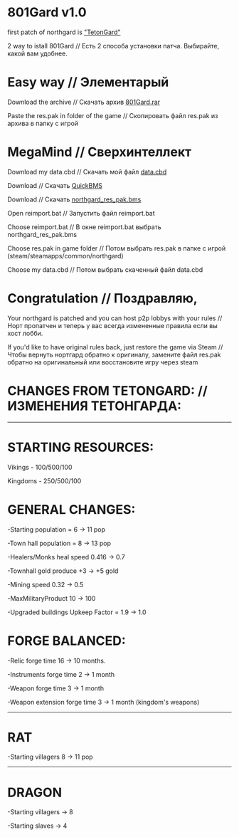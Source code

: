 # 801Gard v1.0

first patch of northgard is ["TetonGard"](https://github.com/i7ok/tetongard)

2 way to istall 801Gard  //  Есть 2 способа установки патча. Выбирайте, какой вам удобнее.

#  Easy way // Элементарый

Download the archive // Скачать архив [801Gard.rar](https://drive.google.com/file/d/1kEWvSCpVoYi5ZSOFaBCCkMAgEPkBS6mE/view?usp=sharing)
   
Paste the res.pak in folder of the game // Скопировать файл res.pak из архива в папку с игрой

# MegaMind // Сверхинтеллект

Download my data.cbd // Скачать мой файл [data.cbd](https://drive.google.com/file/d/1TmN1duqNlayoMJ15aCNcE33Z5yrDyICk/view?usp=sharing)

Download // Скачать [QuickBMS](https://aluigi.altervista.org/papers/quickbms.zip) 
   
Download // Скачать [northgard_res_pak.bms](https://drive.google.com/file/d/1_UqWCUoWvQw_LWCGJVuB0_lAblkzciiG/view?usp=drive_link) 

Open reimport.bat // Запустить файл reimport.bat

Choose reimport.bat // В окне reimport.bat выбрать northgard_res_pak.bms

Choose res.pak in game folder // Потом выбрать res.pak в папке с игрой (steam/steamapps/common/northgard)

Choose my data.cbd // Потом выбрать скаченный файл data.cbd

# Congratulation // Поздравляю, 
Your northgard is patched and you can host p2p lobbys with your rules // Норт пропатчен и теперь у вас всегда измененные правила если вы хост лобби.

If you'd like to have original rules back, just restore the game via Steam // Чтобы вернуть нортгард обратно к оригиналу, замените файл res.pak обратно на оригинальный или восстановите игру через steam

# CHANGES FROM TETONGARD: // ИЗМЕНЕНИЯ ТЕТОНГАРДА:
----------------------------------------------------------------
# STARTING RESOURCES:

Vikings - 100/500/100

Kingdoms - 250/500/100

# GENERAL CHANGES: 

-Starting population = 6 -> 11 pop

-Town hall population = 8 -> 13 pop

-Healers/Monks heal speed 0.416 -> 0.7

-Townhall gold produce +3 -> +5 gold

-Mining speed 0.32 -> 0.5

-MaxMilitaryProduct 10 -> 100

-Upgraded buildings Upkeep Factor = 1.9 -> 1.0

# FORGE BALANCED:

-Relic forge time 16 -> 10 months.

-Instruments forge time 2 -> 1 month

-Weapon forge time 3 -> 1 month

-Weapon extension forge time 3 -> 1 month (kingdom's weapons)

----------------------------------------------------------------
# RAT

-Starting villagers 8 -> 11 pop

----------------------------------------------------------------
# DRAGON

-Starting villagers -> 8 

-Starting slaves -> 4
